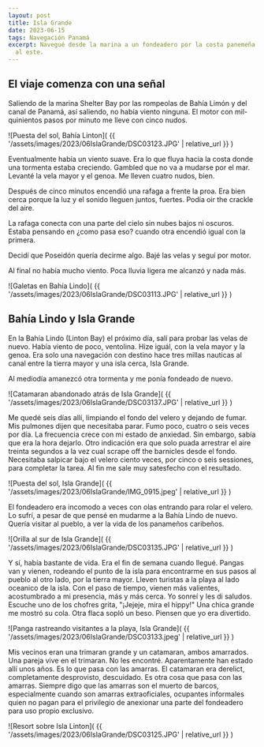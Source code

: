 ```yaml
---
layout: post
title: Isla Grande
date: 2023-06-15
tags: Navegación Panamá
excerpt: Navegué desde la marina a un fondeadero por la costa panemeña caribe
  al este.
---
```


## El viaje comenza con una señal

Saliendo de la marina Shelter Bay por las rompeolas de Bahía Limón y del canal
de Panamá, así saliendo, no había viento ninguna. El motor con mil-quinientos
pasos por minuto me lleve con cinco nudos.

![Puesta del sol, Bahía Linton](
  {{ '/assets/images/2023/06IslaGrande/DSC03123.JPG' | relative_url }}
)

Eventualmente había un viento suave. Era lo que fluya hacia la costa donde
una tormenta estaba creciendo. Gambled que no va a mudarse por el mar.
Levanté la vela mayor y el genoa. Me lleven cuatro nudos, bien.

Después de cinco minutos encendió una rafaga a frente la proa. Era bien
cerca porque la luz y el sonido lleguen juntos, fuertes. Podía oir the
crackle del aire.

La rafaga conecta con una parte del cielo sin nubes bajos ni oscuros.
Estaba pensando en ¿como pasa eso? cuando otra encendió igual con la primera.

Decidí que Poseidón quería decirme algo. Bajé las velas y seguí por motor.

Al final no había mucho viento. Poca lluvia ligera me alcanzó y nada más.

![Galetas en Bahía Lindo](
  {{ '/assets/images/2023/06IslaGrande/DSC03113.JPG' | relative_url }}
)

## Bahía Lindo y Isla Grande

En la Bahía Lindo (Linton Bay) el próximo día, salí para probar las velas
de nuevo. Había viento de poco, ventolina. Hize iguál, con la vela mayor y la
genoa.  Era solo una navegación con destino hace tres millas nauticas al canal
entre la tierra mayor y una isla cerca, Isla Grande.

Al mediodía amanezcó otra tormenta y me ponía fondeado de nuevo.

![Catamaran abandonado atrás de Isla Grande](
  {{ '/assets/images/2023/06IslaGrande/DSC03137.JPG' | relative_url }}
)

Me quedé seis días allí, limpiando el fondo del velero y dejando de fumar. Mis
pulmones dijen que necesitaba parar. Fumo poco, cuatro o seis veces por día. La
frecuencia crece con mi estado de anxiedad. Sin embargo, sabía que era la hora
dejarlo. Otro indicación era que solo puada arrestrar el aire treinta segundos
a la vez cual scrape off the barnicles desde el fondo.  Necesitaba salpicar
bajo el velero ciento veces, por cinco o seis sessiones, para completar la
tarea. Al fin me sale muy satesfecho con el resultado.

![Puesta del sol, Isla Grande](
  {{ '/assets/images/2023/06IslaGrande/IMG_0915.jpeg' | relative_url }}
)

El fondeadero era incomodo a veces con olas entrando para rolar el velero.
Lo sufrí, a pesar de que pensé en mudarme a la Bahía Lindo de nuevo.
Quería visitar al pueblo, a ver la vida de los panameños caribeños.

![Orilla al sur de Isla Grande](
  {{ '/assets/images/2023/06IslaGrande/DSC03135.JPG' | relative_url }}
)

Y sí, había bastante de vida. Era el fin de semana cuando llegué. Pangas van y
vienen, rodeando el punto de la isla para encontrarme en sus pasos al pueblo al
otro lado, por la tierra mayor. Lleven turistas a la playa al lado oceanico de
la isla. Con el paso de tiempo, vienen más valientes, acostumbrado a mi
presencia, más y más cerca. Yo sonreí y les di saludos.  Escuche uno de los
chofres grita, "¡Jejeje, mira el hippy!" Una chica grande me mostró su cola.
Otra flaca sopló un beso. Piensen que yo era divertido.

![Panga rastreando visitantes a la playa, Isla Grande](
  {{ '/assets/images/2023/06IslaGrande/DSC03133.jpeg' | relative_url }}
)

Mis vecinos eran una trimaran grande y un catamaran, ambos amarrados.
Una pareja vive en el trimaran. No les encontré. Aparentamente han estado
allí unos años. Es lo que pasa con las amarras. El catamaran era
derelict, completamente desprovisto, descuidado. Es otra cosa que pasa con las
amarras. Siempre digo que las amarras son el muerto de barcos, especialmente
cuando son amarras extraoficiales, ocupantes informales quien no pagan para el
privilegio de anexionar una parte del fondeadero para uso propio exclusivo.

![Resort sobre Isla Linton](
  {{ '/assets/images/2023/06IslaGrande/DSC03125.JPG' | relative_url }}
)
